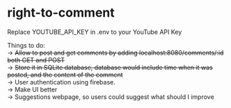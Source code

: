 # right-to-comment

Replace YOUTUBE_API_KEY in .env to your YouTube API Key

Things to do:<br>
-> <s>Allow to post and get comments by adding localhost:8080/comments/:id both GET and POST</s><br>
-> <s>Store it in SQLite database, database would include time when it was posted, and the content of the comment</s><br>
-> User authentication using firebase.<br>
-> Make UI better<br>
-> Suggestions webpage, so users could suggest what should I improve<br>
